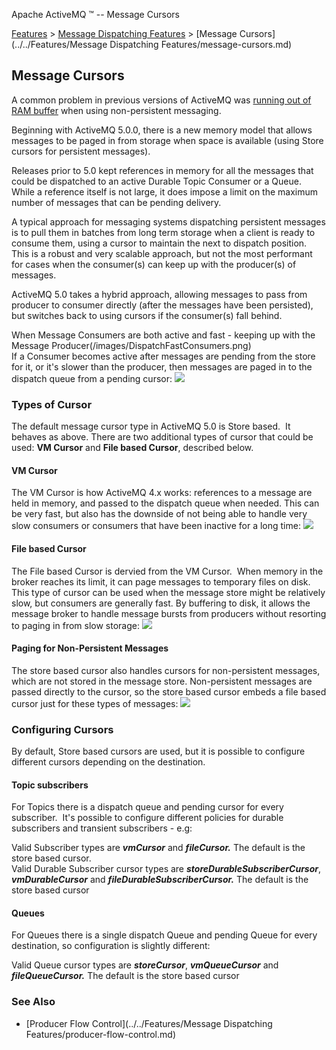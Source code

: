 Apache ActiveMQ ™ -- Message Cursors 

[Features](../../features.md) > [Message Dispatching Features](../../Features/message-dispatching-features.md) > [Message Cursors](../../Features/Message Dispatching Features/message-cursors.md)


Message Cursors
---------------

A common problem in previous versions of ActiveMQ was [running out of RAM buffer](../../FAQ/Errors/my-producer-blocks.md) when using non-persistent messaging.

Beginning with ActiveMQ 5.0.0, there is a new memory model that allows messages to be paged in from storage when space is available (using Store cursors for persistent messages).

Releases prior to 5.0 kept references in memory for all the messages that could be dispatched to an active Durable Topic Consumer or a Queue. While a reference itself is not large, it does impose a limit on the maximum number of messages that can be pending delivery.

A typical approach for messaging systems dispatching persistent messages is to pull them in batches from long term storage when a client is ready to consume them, using a cursor to maintain the next to dispatch position. This is a robust and very scalable approach, but not the most performant for cases when the consumer(s) can keep up with the producer(s) of messages.

ActiveMQ 5.0 takes a hybrid approach, allowing messages to pass from producer to consumer directly (after the messages have been persisted), but switches back to using cursors if the consumer(s) fall behind.

When Message Consumers are both active and fast - keeping up with the Message Producer(/images/DispatchFastConsumers.png)  
If a Consumer becomes active after messages are pending from the store for it, or it's slower than the producer, then messages are paged in to the dispatch queue from a pending cursor: ![](/images/DispatchSlowConsumers.png)

### Types of Cursor

The default message cursor type in ActiveMQ 5.0 is Store based.  It behaves as above. There are two additional types of cursor that could be used: **VM Cursor** and **File based Cursor**, described below.

#### VM Cursor

The VM Cursor is how ActiveMQ 4.x works: references to a message are held in memory, and passed to the dispatch queue when needed. This can be very fast, but also has the downside of not being able to handle very slow consumers or consumers that have been inactive for a long time: ![](/images/VMCursor.png)

#### File based Cursor

The File based Cursor is dervied from the VM Cursor.  When memory in the broker reaches its limit, it can page messages to temporary files on disk. This type of cursor can be used when the message store might be relatively slow, but consumers are generally fast. By buffering to disk, it allows the message broker to handle message bursts from producers without resorting to paging in from slow storage: ![](/images/FileCursor.png)

#### Paging for Non-Persistent Messages

The store based cursor also handles cursors for non-persistent messages, which are not stored in the message store. Non-persistent messages are passed directly to the cursor, so the store based cursor embeds a file based cursor just for these types of messages: ![](/images/NonPersistentMsgs.png)

### Configuring Cursors

By default, Store based cursors are used, but it is possible to configure different cursors depending on the destination.

#### Topic subscribers

For Topics there is a dispatch queue and pending cursor for every subscriber.  It's possible to configure different policies for durable subscribers and transient subscribers - e.g:

<destinationPolicy>
      <policyMap>
        <policyEntries>
          <policyEntry topic="org.apache.>" producerFlowControl="false" memoryLimit="1mb">
            <dispatchPolicy>
              <strictOrderDispatchPolicy />
            </dispatchPolicy>
            <deadLetterStrategy>
              <individualDeadLetterStrategy  topicPrefix="Test.DLQ." />
            </deadLetterStrategy>
            <pendingSubscriberPolicy>
            	<vmCursor />
            </pendingSubscriberPolicy>
            <pendingDurableSubscriberPolicy>
                <vmDurableCursor/>
            </pendingDurableSubscriberPolicy>
          </policyEntry>
        </policyEntries>
      </policyMap>
</destinationPolicy>

Valid Subscriber types are **_vmCursor_** and **_fileCursor._** The default is the store based cursor.  
Valid Durable Subscriber cursor types are **_storeDurableSubscriberCursor_**, **_vmDurableCursor_** and **_fileDurableSubscriberCursor._** The default is the store based cursor

#### Queues

For Queues there is a single dispatch Queue and pending Queue for every destination, so configuration is slightly different:

<destinationPolicy>
      <policyMap>
        <policyEntries>
          <policyEntry queue="org.apache.>">
            <deadLetterStrategy>
              <individualDeadLetterStrategy queuePrefix="Test.DLQ."/>
            </deadLetterStrategy>
            <pendingQueuePolicy>
            	<vmQueueCursor />
            </pendingQueuePolicy>
          </policyEntry>
        </policyEntries>
      </policyMap>
 </destinationPolicy>

Valid Queue cursor types are **_storeCursor_**, **_vmQueueCursor_** and **_fileQueueCursor._** The default is the store based cursor

### See Also

*   [Producer Flow Control](../../Features/Message Dispatching Features/producer-flow-control.md)

